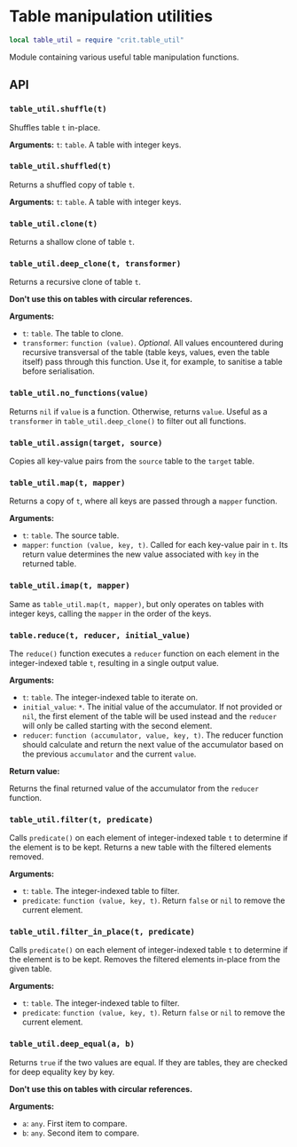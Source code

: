 # Table manipulation utilities

```lua
local table_util = require "crit.table_util"
```

Module containing various useful table manipulation functions.

## API

### `table_util.shuffle(t)`

Shuffles table `t` in-place.

**Arguments:** `t`: `table`. A table with integer keys.

### `table_util.shuffled(t)`

Returns a shuffled copy of table `t`.

**Arguments:** `t`: `table`. A table with integer keys.

### `table_util.clone(t)`

Returns a shallow clone of table `t`.

### `table_util.deep_clone(t, transformer)`

Returns a recursive clone of table `t`.

**Don't use this on tables with circular references.**

**Arguments:**
  * `t`: `table`. The table to clone.
  * `transformer`: `function (value)`. *Optional*. All values encountered during
  recursive transversal of the table (table keys, values, even the table itself)
  pass through this function. Use it, for example, to sanitise a table before
  serialisation.

### `table_util.no_functions(value)`

Returns `nil` if `value` is a function. Otherwise, returns `value`. Useful
as a `transformer` in `table_util.deep_clone()` to filter out all functions.

### `table_util.assign(target, source)`

Copies all key-value pairs from the `source` table to the `target` table.

### `table_util.map(t, mapper)`

Returns a copy of `t`, where all keys are passed through a `mapper` function.

**Arguments:**
  * `t`: `table`. The source table.
  * `mapper`: `function (value, key, t)`. Called for each key-value pair in `t`.
  Its return value determines the new value associated with `key` in the
  returned table.

### `table_util.imap(t, mapper)`

Same as `table_util.map(t, mapper)`, but only operates on tables with integer
keys, calling the `mapper` in the order of the keys.

### `table.reduce(t, reducer, initial_value)`

The `reduce()` function executes a `reducer` function on each element in the  
integer-indexed table `t`, resulting in a single output value.

**Arguments:**
  * `t`: `table`. The integer-indexed table to iterate on.
  * `initial_value`: `*`. The initial value of the accumulator. If not provided
  or `nil`, the first element of the table will be used instead and the
  `reducer` will only be called starting with the second element.
  * `reducer`: `function (accumulator, value, key, t)`. The reducer function
  should calculate and return the next value of the accumulator based on the
  previous `accumulator` and the current `value`.

**Return value:**

Returns the final returned value of the accumulator from the `reducer` function.

### `table_util.filter(t, predicate)`

Calls `predicate()` on each element of integer-indexed table `t` to determine
if the element is to be kept. Returns a new table with the filtered elements
removed.

**Arguments:**
  * `t`: `table`. The integer-indexed table to filter.
  * `predicate`: `function (value, key, t)`. Return `false` or `nil` to remove
  the current element.

### `table_util.filter_in_place(t, predicate)`

Calls `predicate()` on each element of integer-indexed table `t` to determine
if the element is to be kept. Removes the filtered elements in-place from the 
given table.

**Arguments:**
  * `t`: `table`. The integer-indexed table to filter.
  * `predicate`: `function (value, key, t)`. Return `false` or `nil` to remove
  the current element.

### `table_util.deep_equal(a, b)`

Returns `true` if the two values are equal. If they are tables, they are checked 
for deep equality key by key.

**Don't use this on tables with circular references.**

**Arguments:**
  * `a`: `any`. First item to compare.
  * `b`: `any`. Second item to compare.
